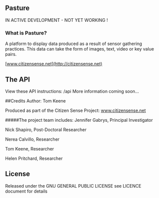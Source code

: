 ## Pasture 
IN ACTIVE DEVELOPMENT - NOT YET WORKING !

### What is Pasture? 
A platform to display data produced as a result of sensor gathering practices. 
This data can take the form of images, text, video or key value pairs.

[www.citizensense.net](http://citizensense.net)

## The API
View these API instructions: /api
More information coming soon...

##Credits
Author: Tom Keene 

Produced as part of the Citizen Sense Project: www.citizensense.net

#####The project team includes:
Jennifer Gabrys, Principal Investigator

Nick Shapiro, Post-Doctoral Researcher

Nerea Calvillo, Researcher

Tom Keene, Researcher

Helen Pritchard, Researcher

## License
Released under the GNU GENERAL PUBLIC LICENSE see LICENCE document for details

